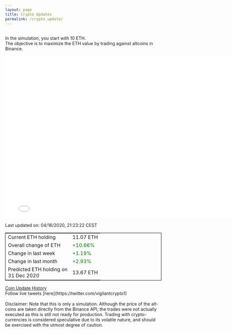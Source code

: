 ```yaml
---
layout: page
title: Crypto Updates
permalink: /crypto_update/
---
```

<br>In the simulation, you start with 10 ETH.<br>The objective is to maximize the ETH value by trading against altcoins 
in Binance.

<iframe width="775" height="525" frameborder="0" scrolling="no" src="//plotly.com/~vikramaditya91/109.embed"></iframe>

Last updated on: 04/16/2020, 21:23:22 CEST 
<table style="border:1px solid black;margin-left:auto;margin-right:auto;">
	<tbody>
	<tr>
		<td>Current ETH holding</td>
		<td>     11.07 ETH</td>
	</tr>
	<tr>
		<td>Overall change of ETH</td>
		<td><font color="green">+10.66%</font></td>
	</tr>
	<tr>
		<td>Change in last week</td>
		<td><font color="green">+1.19%</font></td>
	</tr>
	<tr>
		<td>Change in last month</td>
		<td><font color="green">+2.93%</font></td>
	</tr>
    <tr>
		<td>Predicted ETH holding on<br>31 Dec 2020</td>
		<td>     13.67 ETH</td>
	</tr>
	</tbody>
</table>
<a href="{{ site.baseurl }}/crypto_history">Coin Update History</a>
<br>
Follow live tweets [here](https://twitter.com/vigilantcrypto1)
<br>
<br>
Disclaimer:
Note that this is only a simulation. Although the price of the alt-coins are taken directly from the Binance API, the trades were not actually executed as this is still not ready for production.
Trading with crypto-currencies is considered speculative due to its volatile nature, and should be exercised with the utmost degree of caution.